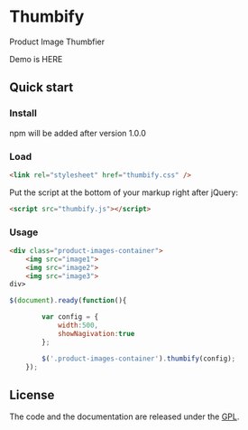 # Thumbify

Product Image Thumbfier

Demo is HERE


## Quick start

### Install

npm will be added after version 1.0.0

### Load

```html
<link rel="stylesheet" href="thumbify.css" />
```

Put the script at the bottom of your markup right after jQuery:

```html
<script src="thumbify.js"></script>
```

### Usage

```html
<div class="product-images-container">
    <img src="image1">
    <img src="image2">
    <img src="image3">
div>
```

```js
$(document).ready(function(){

        var config = {
            width:500,
            showNagivation:true
        };

        $('.product-images-container').thumbify(config);
    });
```

## License

The code and the documentation are released under the [GPL](LICENSE).